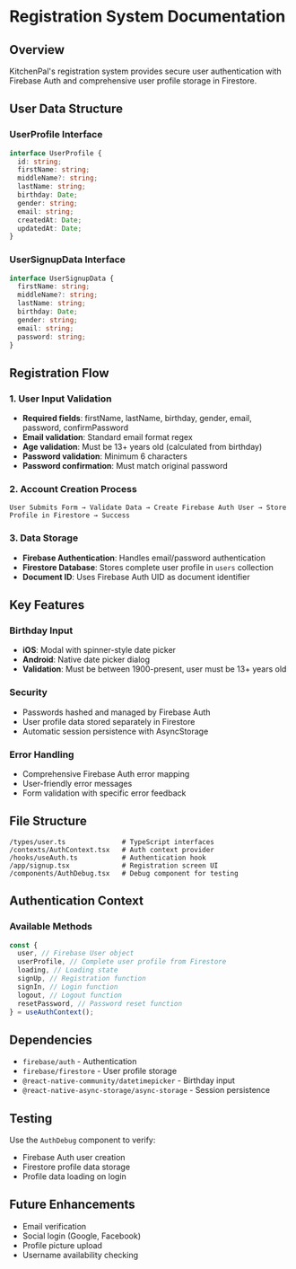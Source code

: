 # Registration System Documentation

## Overview

KitchenPal's registration system provides secure user authentication with Firebase Auth and comprehensive user profile storage in Firestore.

## User Data Structure

### UserProfile Interface

```typescript
interface UserProfile {
  id: string;
  firstName: string;
  middleName?: string;
  lastName: string;
  birthday: Date;
  gender: string;
  email: string;
  createdAt: Date;
  updatedAt: Date;
}
```

### UserSignupData Interface

```typescript
interface UserSignupData {
  firstName: string;
  middleName?: string;
  lastName: string;
  birthday: Date;
  gender: string;
  email: string;
  password: string;
}
```

## Registration Flow

### 1. User Input Validation

- **Required fields**: firstName, lastName, birthday, gender, email, password, confirmPassword
- **Email validation**: Standard email format regex
- **Age validation**: Must be 13+ years old (calculated from birthday)
- **Password validation**: Minimum 6 characters
- **Password confirmation**: Must match original password

### 2. Account Creation Process

```
User Submits Form → Validate Data → Create Firebase Auth User → Store Profile in Firestore → Success
```

### 3. Data Storage

- **Firebase Authentication**: Handles email/password authentication
- **Firestore Database**: Stores complete user profile in `users` collection
- **Document ID**: Uses Firebase Auth UID as document identifier

## Key Features

### Birthday Input

- **iOS**: Modal with spinner-style date picker
- **Android**: Native date picker dialog
- **Validation**: Must be between 1900-present, user must be 13+ years old

### Security

- Passwords hashed and managed by Firebase Auth
- User profile data stored separately in Firestore
- Automatic session persistence with AsyncStorage

### Error Handling

- Comprehensive Firebase Auth error mapping
- User-friendly error messages
- Form validation with specific error feedback

## File Structure

```
/types/user.ts              # TypeScript interfaces
/contexts/AuthContext.tsx   # Auth context provider
/hooks/useAuth.ts           # Authentication hook
/app/signup.tsx             # Registration screen UI
/components/AuthDebug.tsx   # Debug component for testing
```

## Authentication Context

### Available Methods

```typescript
const {
  user, // Firebase User object
  userProfile, // Complete user profile from Firestore
  loading, // Loading state
  signUp, // Registration function
  signIn, // Login function
  logout, // Logout function
  resetPassword, // Password reset function
} = useAuthContext();
```

## Dependencies

- `firebase/auth` - Authentication
- `firebase/firestore` - User profile storage
- `@react-native-community/datetimepicker` - Birthday input
- `@react-native-async-storage/async-storage` - Session persistence

## Testing

Use the `AuthDebug` component to verify:

- Firebase Auth user creation
- Firestore profile data storage
- Profile data loading on login

## Future Enhancements

- Email verification
- Social login (Google, Facebook)
- Profile picture upload
- Username availability checking
